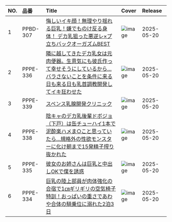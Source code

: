 |NO.|品番|Title|Cover|Release|
|:---|:---|:---|:---|:---|
1|PPBD-307|[悔しいイキ顔！無理やり揺れる巨乳！嫌でものけ反る身体！ デカ乳狙った悪逆レ×プ立ちバックオーガズムBEST](https://www.avmoive.top/index.php/archives/57201/)|![image](https://cdn.up-timely.com/image/20/content/79386/u8ANOkbhKNyrUKZCLK40bpCaYVLdIFA1T5SsHR9j.jpg)|2025-05-20
2|PPPE-336|[隣に越してきたデカ乳女は元肉便器。生意気にも彼氏作って幸せそうにしているから… バラさないことを条件に来る日も来る日も乳首調教開発してイキ狂わせた](https://www.avmoive.top/index.php/archives/57200/)|![image](https://cdn.up-timely.com/image/20/content/79388/jDqICqYY5MsLmeQxqwmd8ZzA7EBHHNGDMoQQ5beI.jpg)|2025-05-20
3|PPPE-339|[スペンス乳腺開発クリニック](https://www.avmoive.top/index.php/archives/57199/)|![image](https://cdn.up-timely.com/image/20/content/79387/IjUDU4GOi56zRBFmCqpwJLXbwLwjscdpJdbE1Xzz.jpg)|2025-05-20
4|PPPE-338|[陰キャのデカ乳後輩ドボジョ（下戸）は缶チューハイ1本で泥酔楽ハメま○こと思っていたら…規格外の性欲モンスターに化け朝まで15発精子搾り抜かれた](https://www.avmoive.top/index.php/archives/57198/)|![image](https://cdn.up-timely.com/image/20/content/79385/wH67VZCLGManmoA3uhykVkYRaufSjALaIBLej6fP.jpg)|2025-05-20
5|PPPE-335|[彼女のお姉さんは巨乳と中出しOKで僕を誘惑](https://www.avmoive.top/index.php/archives/57197/)|![image](https://cdn.up-timely.com/image/20/content/79390/BMC8Arnq0vzCk2yvElXxf7hH2PPh7sm961y5M91v.jpg)|2025-05-20
6|PPPE-334|[巨乳の陸上部員が肉体強化の合宿で1㎝ギリギリの空気椅子特訓！おっぱいの重さであわや合体の騎乗位に溺れた2泊3日](https://www.avmoive.top/index.php/archives/57196/)|![image](https://cdn.up-timely.com/image/20/content/79389/5ZWzPTqmljelJ9IGV2DV9cGxwsmyGQPhpcey1BIB.jpg)|2025-05-20